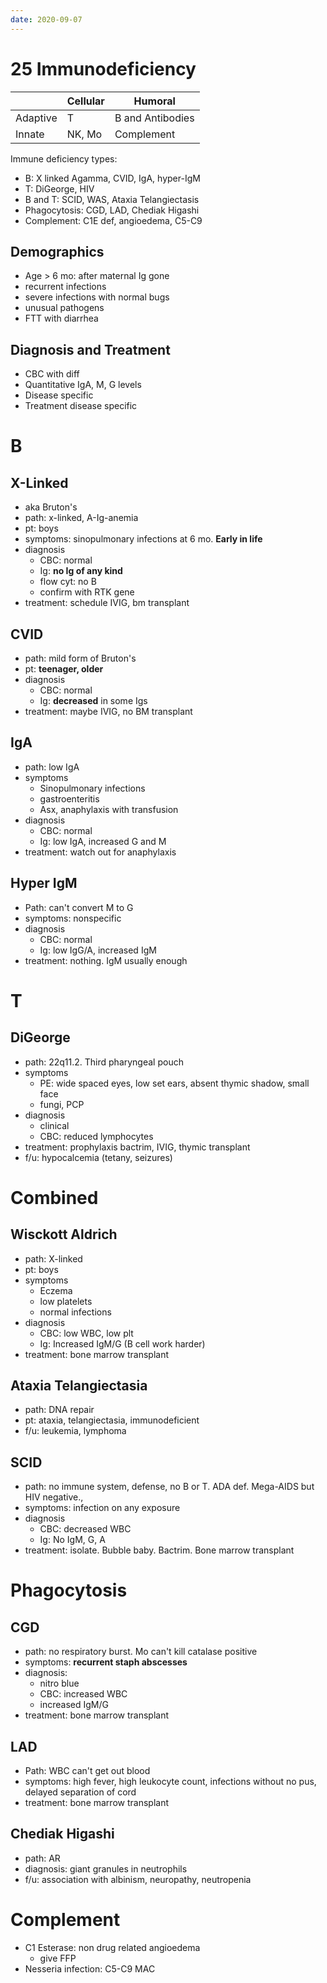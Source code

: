 ```yaml
---
date: 2020-09-07
---
```


# 25 Immunodeficiency

<!-- ignore.. -->

|          | Cellular | Humoral          |
| -------- | -------- | ---------------- |
| Adaptive | T        | B and Antibodies |
| Innate   | NK, Mo   | Complement       |

Immune deficiency types:

- B: X linked Agamma, CVID, IgA, hyper-IgM
- T: DiGeorge, HIV
- B and T: SCID, WAS, Ataxia Telangiectasis
- Phagocytosis: CGD, LAD, Chediak Higashi
- Complement: C1E def, angioedema, C5-C9

## Demographics

- Age > 6 mo: after maternal Ig gone
- recurrent infections
- severe infections with normal bugs
- unusual pathogens
- FTT with diarrhea

## Diagnosis and Treatment

- CBC with diff
- Quantitative IgA, M, G levels
- Disease specific
- Treatment disease specific

# B

## X-Linked

- aka Bruton's
- path: x-linked, A-Ig-anemia
- pt: boys
- symptoms: sinopulmonary infections at 6 mo. **Early in life**
- diagnosis
	- CBC: normal
	- Ig: **no Ig of any kind**
	- flow cyt: no B
	- confirm with RTK gene
- treatment: schedule IVIG, bm transplant

## CVID

- path: mild form of Bruton's
- pt: **teenager, older**
- diagnosis
	- CBC: normal
	- Ig: **decreased** in some Igs
- treatment: maybe IVIG, no BM transplant

## IgA

- path: low IgA
- symptoms
	- Sinopulmonary infections
	- gastroenteritis
	- Asx, anaphylaxis with transfusion
- diagnosis
	- CBC: normal
	- Ig: low IgA, increased G and M
- treatment: watch out for anaphylaxis

## Hyper IgM

<!-- hyper IgM treatment.. -->

- Path: can't convert M to G
- symptoms: nonspecific
- diagnosis
	- CBC: normal
	- Ig: low IgG/A, increased IgM
- treatment: nothing. IgM usually enough

# T

<!-- ignore.. -->

## DiGeorge

- path: 22q11.2. Third pharyngeal pouch
- symptoms
	- PE: wide spaced eyes, low set ears, absent thymic shadow, small face
	- fungi, PCP
- diagnosis
	- clinical
	- CBC: reduced lymphocytes
- treatment: prophylaxis bactrim, IVIG, thymic transplant
- f/u: hypocalcemia (tetany, seizures)

# Combined

## Wisckott Aldrich

- path: X-linked
- pt: boys
- symptoms
	- Eczema
	- low platelets
	- normal infections
- diagnosis
	- CBC: low WBC, low plt
	- Ig: Increased IgM/G (B cell work harder)
- treatment: bone marrow transplant

## Ataxia Telangiectasia

- path: DNA repair
- pt: ataxia, telangiectasia, immunodeficient
- f/u: leukemia, lymphoma

## SCID

<!-- SCID path, symptoms, diagnosis, treatment -->

- path: no immune system, defense, no B or T. ADA def. Mega-AIDS but HIV negative.,
- symptoms: infection on any exposure
- diagnosis
	- CBC: decreased WBC
	- Ig: No IgM, G, A
- treatment: isolate. Bubble baby. Bactrim. Bone marrow transplant

# Phagocytosis

<!-- ignore.. -->

## CGD

- path: no respiratory burst. Mo can't kill catalase positive
- symptoms: **recurrent staph abscesses**
- diagnosis:
	- nitro blue
	- CBC: increased WBC
	- increased IgM/G
- treatment: bone marrow transplant

## LAD

- Path: WBC can't get out blood
- symptoms: high fever, high leukocyte count, infections without no pus, delayed separation of cord
- treatment: bone marrow transplant

## Chediak Higashi

- path: AR
- diagnosis: giant granules in neutrophils
- f/u: association with albinism, neuropathy, neutropenia

# Complement

- C1 Esterase: non drug related angioedema
	- give FFP
- Nesseria infection: C5-C9 MAC

